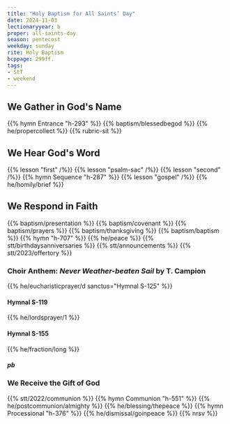 ```yaml
---
title: "Holy Baptism for All Saints’ Day"
date: 2024-11-03
lectionaryyear: b
proper: all-saints-day
season: pentecost
weekday: sunday
rite: Holy Baptism
bcppage: 299ff.
tags:
- StT
- weekend
---
```

## We Gather in God's Name
{{% hymn Entrance "h-293" %}}
{{% baptism/blessedbegod %}}
{{% he/propercollect %}}
{{% rubric-sit %}}
## We Hear God's Word
{{% lesson "first" /%}}
{{% lesson "psalm-sac" /%}}
{{% lesson "second" /%}}
{{% hymn Sequence "h-287" %}}
{{% lesson "gospel" /%}}
{{% he/homily/brief %}}
## We Respond in Faith
{{% baptism/presentation %}}
{{% baptism/covenant %}}
{{% baptism/prayers %}}
{{% baptism/thanksgiving %}}
{{% baptism/baptism %}}
{{% hymn  "h-707" %}}
{{% he/peace %}}
{{% stt/birthdaysanniversaries %}}
{{% stt/announcements %}}
{{% stt/2023/offertory %}}
### Choir Anthem: _Never Weather-beaten Sail_ by T. Campion
{{% he/eucharisticprayer/d sanctus="Hymnal S-125" %}}
#### Hymnal S-119
{{% he/lordsprayer/1 %}}
#### Hymnal S-155
{{% he/fraction/long %}}
##### pb
### We Receive the Gift of God
{{% stt/2022/communion %}}
{{% hymn Communion "h-551" %}}
{{% he/postcommunion/almighty %}}
{{% he/blessing/thepeace %}}
{{% hymn Processional "h-376" %}}
{{% he/dismissal/goinpeace %}}
{{% nrsv %}}

